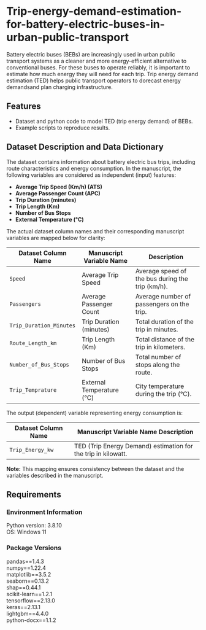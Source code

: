 # Trip-energy-demand-estimation-for-battery-electric-buses-in-urban-public-transport

Battery electric buses (BEBs) are increasingly used in urban public transport systems as a cleaner and more energy-efficient alternative to conventional buses. For these buses to operate reliably, it is important to estimate how much energy they will need for each trip. Trip energy demand estimation (TED) helps public transport operators to dorecast energy demandsand plan charging infrastructure.

## Features
- Dataset and python code to model TED (trip energy demand) of BEBs.
- Example scripts to reproduce results.

## Dataset Description and Data Dictionary

The dataset contains information about battery electric bus trips, including route characteristics and energy consumption. In the manuscript, the following variables are considered as independent (input) features:  

- **Average Trip Speed (Km/h) (ATS)** 
- **Average Passenger Count (APC)**  
- **Trip Duration (minutes)**  
- **Trip Length (Km)**  
- **Number of Bus Stops**  
- **External Temperature (°C)**  

The actual dataset column names and their corresponding manuscript variables are mapped below for clarity:

| Dataset Column Name         | Manuscript Variable Name              | Description |
|-----------------------------|--------------------------------------|-------------|
| `Speed`                     | Average Trip Speed                   | Average speed of the bus during the trip (km/h). |
| `Passengers`                | Average Passenger Count              | Average number of passengers on the trip. |
| `Trip_Duration_Minutes`     | Trip Duration (minutes)              | Total duration of the trip in minutes. |
| `Route_Length_km`           | Trip Length (Km)                     | Total distance of the trip in kilometers. |
| `Number_of_Bus_Stops`       | Number of Bus Stops                  | Total number of stops along the route. |
| `Trip_Temprature`           | External Temperature (°C)            | City temperature during the trip (°C). |

The output (dependent) variable representing energy consumption is:

| Dataset Column Name         | Manuscript Variable Name  Description |
|-----------------------------|-------------|
| `Trip_Energy_kw`            | TED (Trip Energy Demand)  estimation for the trip in kilowatt. |

**Note:** This mapping ensures consistency between the dataset and the variables described in the manuscript.

## Requirements
### Environment Information
Python version: 3.8.10  
OS: Windows 11

### Package Versions
pandas==1.4.3  
numpy==1.22.4  
matplotlib==3.5.2  
seaborn==0.13.2  
shap==0.44.1  
scikit-learn==1.2.1  
tensorflow==2.13.0  
keras==2.13.1  
lightgbm==4.4.0  
python-docx==1.1.2  
